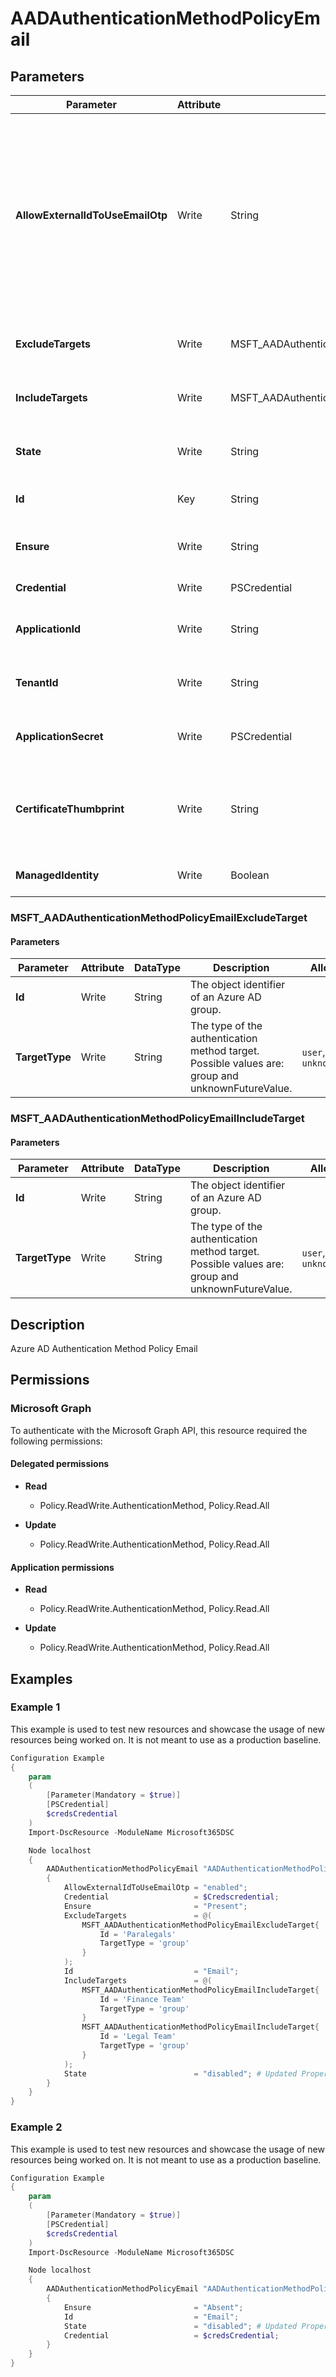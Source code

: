 ﻿# AADAuthenticationMethodPolicyEmail

## Parameters

| Parameter | Attribute | DataType | Description | Allowed Values |
| --- | --- | --- | --- | --- |
| **AllowExternalIdToUseEmailOtp** | Write | String | Determines whether email OTP is usable by external users for authentication. Possible values are: default, enabled, disabled, unknownFutureValue. Tenants in the default state who did not use public preview will automatically have email OTP enabled beginning in October 2021. | `default`, `enabled`, `disabled`, `unknownFutureValue` |
| **ExcludeTargets** | Write | MSFT_AADAuthenticationMethodPolicyEmailExcludeTarget[] | Displayname of the groups of users that are excluded from a policy. | |
| **IncludeTargets** | Write | MSFT_AADAuthenticationMethodPolicyEmailIncludeTarget[] | Displayname of the groups of users that are included from a policy. | |
| **State** | Write | String | The state of the policy. Possible values are: enabled, disabled. | `enabled`, `disabled` |
| **Id** | Key | String | The unique identifier for an entity. Read-only. | |
| **Ensure** | Write | String | Present ensures the policy exists, absent ensures it is removed. | `Present`, `Absent` |
| **Credential** | Write | PSCredential | Credentials of the Admin | |
| **ApplicationId** | Write | String | Id of the Azure Active Directory application to authenticate with. | |
| **TenantId** | Write | String | Id of the Azure Active Directory tenant used for authentication. | |
| **ApplicationSecret** | Write | PSCredential | Secret of the Azure Active Directory tenant used for authentication. | |
| **CertificateThumbprint** | Write | String | Thumbprint of the Azure Active Directory application's authentication certificate to use for authentication. | |
| **ManagedIdentity** | Write | Boolean | Managed ID being used for authentication. | |

### MSFT_AADAuthenticationMethodPolicyEmailExcludeTarget

#### Parameters

| Parameter | Attribute | DataType | Description | Allowed Values |
| --- | --- | --- | --- | --- |
| **Id** | Write | String | The object identifier of an Azure AD group. | |
| **TargetType** | Write | String | The type of the authentication method target. Possible values are: group and unknownFutureValue. | `user`, `group`, `unknownFutureValue` |

### MSFT_AADAuthenticationMethodPolicyEmailIncludeTarget

#### Parameters

| Parameter | Attribute | DataType | Description | Allowed Values |
| --- | --- | --- | --- | --- |
| **Id** | Write | String | The object identifier of an Azure AD group. | |
| **TargetType** | Write | String | The type of the authentication method target. Possible values are: group and unknownFutureValue. | `user`, `group`, `unknownFutureValue` |


## Description

Azure AD Authentication Method Policy Email

## Permissions

### Microsoft Graph

To authenticate with the Microsoft Graph API, this resource required the following permissions:

#### Delegated permissions

- **Read**

    - Policy.ReadWrite.AuthenticationMethod, Policy.Read.All

- **Update**

    - Policy.ReadWrite.AuthenticationMethod, Policy.Read.All

#### Application permissions

- **Read**

    - Policy.ReadWrite.AuthenticationMethod, Policy.Read.All

- **Update**

    - Policy.ReadWrite.AuthenticationMethod, Policy.Read.All

## Examples

### Example 1

This example is used to test new resources and showcase the usage of new resources being worked on.
It is not meant to use as a production baseline.

```powershell
Configuration Example
{
    param
    (
        [Parameter(Mandatory = $true)]
        [PSCredential]
        $credsCredential
    )
    Import-DscResource -ModuleName Microsoft365DSC

    Node localhost
    {
        AADAuthenticationMethodPolicyEmail "AADAuthenticationMethodPolicyEmail-Email"
        {
            AllowExternalIdToUseEmailOtp = "enabled";
            Credential                   = $Credscredential;
            Ensure                       = "Present";
            ExcludeTargets               = @(
                MSFT_AADAuthenticationMethodPolicyEmailExcludeTarget{
                    Id = 'Paralegals'
                    TargetType = 'group'
                }
            );
            Id                           = "Email";
            IncludeTargets               = @(
                MSFT_AADAuthenticationMethodPolicyEmailIncludeTarget{
                    Id = 'Finance Team'
                    TargetType = 'group'
                }
                MSFT_AADAuthenticationMethodPolicyEmailIncludeTarget{
                    Id = 'Legal Team'
                    TargetType = 'group'
                }
            );
            State                        = "disabled"; # Updated Property
        }
    }
}
```

### Example 2

This example is used to test new resources and showcase the usage of new resources being worked on.
It is not meant to use as a production baseline.

```powershell
Configuration Example
{
    param
    (
        [Parameter(Mandatory = $true)]
        [PSCredential]
        $credsCredential
    )
    Import-DscResource -ModuleName Microsoft365DSC

    Node localhost
    {
        AADAuthenticationMethodPolicyEmail "AADAuthenticationMethodPolicyEmail-Email"
        {
            Ensure                       = "Absent";
            Id                           = "Email";
            State                        = "disabled"; # Updated Property
            Credential                   = $credsCredential;
        }
    }
}
```

